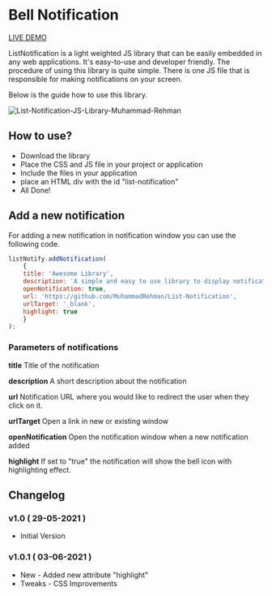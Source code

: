# Bell Notification
[LIVE DEMO](https://muhammadrehman.com/list-notification-js-library/)

ListNotification is a light weighted JS library that can be easily embedded in any web applications. It's easy-to-use and developer friendly. The procedure of using this library is quite simple. There is one JS file that is responsible for making notifications on your screen. 

Below is the guide how to use this library.

![List-Notification-JS-Library-Muhammad-Rehman](https://user-images.githubusercontent.com/9959730/120376517-6c255100-c335-11eb-8067-5a819a861a0f.png)

## How to use?
* Download the library
* Place the CSS and JS file in your project or application
* Include the files in your application
* place an HTML div with the id "list-notification"
* All Done!

## Add a new notification
For adding a new notification in notification window you can use the following code.

```js
listNotify.addNotification( 
    {
	title: 'Awesome Library',
	description: 'A simple and easy to use library to display notifications',
	openNotification: true,
	url: 'https://github.com/MuhammadRehman/List-Notification',
	urlTarget: '_blank',
	highlight: true
    }
);
```

### Parameters of notifications
**title**
Title of the notification

**description**
A short description about the notification

**url**
Notification URL where you would like to redirect the user when they click on it.

**urlTarget**
Open a link in new or existing window

**openNotification**
Open the notification window when a new notification added

**highlight**
If set to "true" the notification will show the bell icon with highlighting effect.

## Changelog

### v1.0 ( 29-05-2021 )

* Initial Version

### v1.0.1 ( 03-06-2021 )

* New - Added new attribute "highlight"
* Tweaks - CSS Improvements
